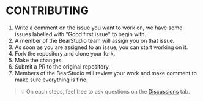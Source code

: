 # CONTRIBUTING

1. Write a comment on the issue you want to work on, we have some issues labelled with "Good first issue" to begin with.
2. A member of the BearStudio team will assign you on that issue.
3. As soon as you are assigned to an issue, you can start working on it.
4. Fork the repository and clone your fork.
5. Make the changes.
6. Submit a PR to the original repository.
7. Members of the BearStudio will review your work and make comment to make sure everything is fine.

> 💡 On each steps, feel free to ask questions on the [Discussions](https://github.com/BearStudio/start-ui-native/discussions) tab.
